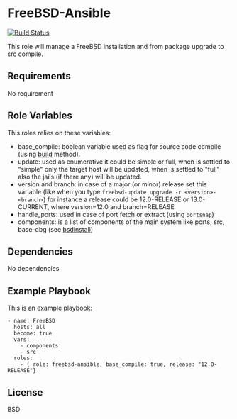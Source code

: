 FreeBSD-Ansible
=========

[![Build Status](https://travis-ci.org/charliemaiors/freebsd-ansible.svg?branch=master)](https://travis-ci.org/charliemaiors/freebsd-ansible)

This role will manage a FreeBSD installation and from package upgrade to src compile.

Requirements
------------

No requirement

Role Variables
--------------

This roles relies on these variables:

* base_compile: boolean variable used as flag for source code compile (using [build](https://www.freebsd.org/cgi/man.cgi?build(7)) method).
* update: used as enumerative it could be simple or full, when is settled to "simple" only the target host will be updated, when is settled to "full" also the jails (if there any) will be updated.
* version and branch: in case of a major (or minor) release set this variable (like when you type ```freebsd-update upgrade -r <version>-<branch>```) for instance a release could be 12.0-RELEASE or 13.0-CURRENT, where version=12.0 and branch=RELEASE
* handle_ports: used in case of port fetch or extract (using ```portsnap```)
* components: is a list of components of the main system like ports, src, base-dbg (see [bsdinstall](https://www.freebsd.org/doc/handbook/using-bsdinstall.html)) 

Dependencies
------------

No dependencies

Example Playbook
----------------

This is an example playbook:

    - name: FreeBSD
      hosts: all
      become: true
      vars:
        - components:
        - src
      roles:
        - { role: freebsd-ansible, base_compile: true, release: "12.0-RELEASE"}

License
-------

BSD
